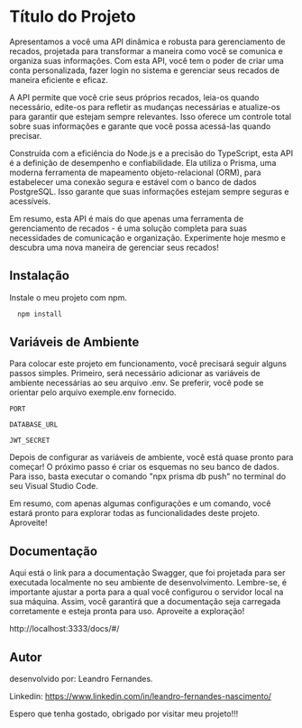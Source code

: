 
# Título do Projeto

Apresentamos a você uma API dinâmica e robusta para gerenciamento de recados, projetada para transformar a maneira como você se comunica e organiza suas informações. Com esta API, você tem o poder de criar uma conta personalizada, fazer login no sistema e gerenciar seus recados de maneira eficiente e eficaz.

A API permite que você crie seus próprios recados, leia-os quando necessário, edite-os para refletir as mudanças necessárias e atualize-os para garantir que estejam sempre relevantes. Isso oferece um controle total sobre suas informações e garante que você possa acessá-las quando precisar.

Construída com a eficiência do Node.js e a precisão do TypeScript, esta API é a definição de desempenho e confiabilidade. Ela utiliza o Prisma, uma moderna ferramenta de mapeamento objeto-relacional (ORM), para estabelecer uma conexão segura e estável com o banco de dados PostgreSQL. Isso garante que suas informações estejam sempre seguras e acessíveis.

Em resumo, esta API é mais do que apenas uma ferramenta de gerenciamento de recados - é uma solução completa para suas necessidades de comunicação e organização. Experimente hoje mesmo e descubra uma nova maneira de gerenciar seus recados!


## Instalação

Instale o meu projeto com npm.

```bash
  npm install
```
    
## Variáveis de Ambiente

Para colocar este projeto em funcionamento, você precisará seguir alguns passos simples. Primeiro, será necessário adicionar as variáveis de ambiente necessárias ao seu arquivo .env. Se preferir, você pode se orientar pelo arquivo exemple.env fornecido.

`PORT`

`DATABASE_URL`

`JWT_SECRET`

Depois de configurar as variáveis de ambiente, você está quase pronto para começar! O próximo passo é criar os esquemas no seu banco de dados. Para isso, basta executar o comando "npx prisma db push" no terminal do seu Visual Studio Code.

Em resumo, com apenas algumas configurações e um comando, você estará pronto para explorar todas as funcionalidades deste projeto. Aproveite!
## Documentação

Aqui está o link para a documentação Swagger, que foi projetada para ser executada localmente no seu ambiente de desenvolvimento. Lembre-se, é importante ajustar a porta para a qual você configurou o servidor local na sua máquina. Assim, você garantirá que a documentação seja carregada corretamente e esteja pronta para uso. Aproveite a exploração!

http://localhost:3333/docs/#/


## Autor

desenvolvido por: Leandro Fernandes.

Linkedin: https://www.linkedin.com/in/leandro-fernandes-nascimento/

Espero que tenha gostado, obrigado por visitar meu projeto!!!
